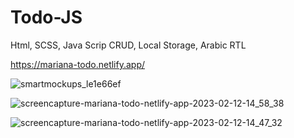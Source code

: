# Todo-JS
Html, SCSS, Java Scrip CRUD, Local Storage, Arabic RTL

https://mariana-todo.netlify.app/

![smartmockups_le1e66ef](https://user-images.githubusercontent.com/91687711/218312423-a4bff5e8-a922-481c-a0f3-fa39a9d499f5.jpg)

![screencapture-mariana-todo-netlify-app-2023-02-12-14_58_38](https://user-images.githubusercontent.com/91687711/218312471-80812c68-a6cf-4a62-a538-b7e441180123.png)


![screencapture-mariana-todo-netlify-app-2023-02-12-14_47_32](https://user-images.githubusercontent.com/91687711/218312488-1790117d-a659-477e-8d68-8e16be82586f.png)
